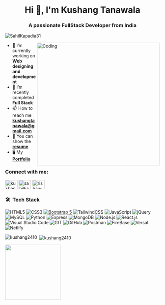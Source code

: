 <h1 align="center">Hi 👋, I'm Kushang Tanawala</h1>
<h3 align="center">A passionate FullStack Developer from India</h3>
 <p align="left"> <img src="https://komarev.com/ghpvc/?username=kushang2410&label=Profile%20views&color=0e75b6&style=flat" alt="SahilKapadia31" /> </p>
   
<img src="https://user-images.githubusercontent.com/74038190/212748842-9fcbad5b-6173-4175-8a61-521f3dbb7514.gif" align="right" alt="Coding" width="400">


- 🔭 I’m currently working on **Web designing and development**
- 🌱 I’m recently completed **Full Stack**
- 📫 How to reach me **kushangtanawala@gmail.com**
- 📑 You can show the [**resume**](https://drive.google.com/file/d/12kH9MtFM3nGiQ1gL11ymYz2nSWKqpMlk/view?usp=sharing)
- 🖥️ My [**Portfolio**](https://portfolio-gold-six-25.vercel.app/)

<h3 align="left">Connect with me:</h3>
<p align="left">
<a href="https://wa.me/9023918382" target="blank"><img align="center" src="https://raw.githubusercontent.com/rahuldkjain/github-profile-readme-generator/master/src/images/icons/Social/whatsapp.svg" alt="kushang2410" height="30" width="40" /></a>
<a href="https://instagram.com/kushang._2410" target="blank"><img align="center" src="https://raw.githubusercontent.com/rahuldkjain/github-profile-readme-generator/master/src/images/icons/Social/instagram.svg" alt="sahilkapadia" height="30" width="40" /></a>
<a href="https://www.linkedin.com/in/kushang-tanawala-498164283/" target="blank"><img align="center" src="https://raw.githubusercontent.com/rahuldkjain/github-profile-readme-generator/master/src/images/icons/Social/linked-in-alt.svg" alt="rishav-chanda-b89a791b3" height="30" width="40" /></a>
</p>

### 🛠 &nbsp;Tech Stack


![HTML5](https://img.shields.io/badge/html5-%23E34F26.svg?style=for-the-badge&logo=html5&logoColor=white)
![CSS3](https://img.shields.io/badge/css3-%231572B6.svg?style=for-the-badge&logo=css3&logoColor=white)
[![Bootstrap 5](https://img.shields.io/badge/Bootstrap_5-7952B3.svg?style=for-the-badge&logo=bootstrap&logoColor=white)](https://getbootstrap.com/docs/5.0/)
![TailwindCSS](https://img.shields.io/badge/tailwindcss-%2338B2AC.svg?style=for-the-badge&logo=tailwind-css&logoColor=white)
![JavaScript](https://img.shields.io/badge/javascript-%23323330.svg?style=for-the-badge&logo=javascript&logoColor=%23F7DF1E)
![jQuery](https://img.shields.io/badge/jquery-%230769AD.svg?style=for-the-badge&logo=jquery&logoColor=white)
![MySQL](https://img.shields.io/badge/MySQL-4479A1?logo=mysql&logoColor=white&style=for-the-badge)
![Python](https://img.shields.io/badge/Python-3776AB?logo=python&logoColor=white&style=for-the-badge)
![Express](https://img.shields.io/badge/Express-000000?logo=express&logoColor=white&style=for-the-badge)
![MongoDB](https://img.shields.io/badge/MongoDB-47A248?logo=mongodb&logoColor=white&style=for-the-badge)
![Node.js](https://img.shields.io/badge/Node.js-339933?logo=nodedotjs&logoColor=white&style=for-the-badge)
![React.js](https://img.shields.io/badge/React.js-61DAFB?style=for-the-badge&logo=react&logoColor=white)
![Visual Studio Code](https://img.shields.io/badge/Visual%20Studio%20Code-0078d7.svg?style=for-the-badge&logo=visual-studio-code&logoColor=white)
![GIT](https://img.shields.io/badge/Git-fc6d26?style=for-the-badge&logo=git&logoColor=white)
![GitHub](https://img.shields.io/badge/GitHub-%23121011.svg?style=for-the-badge&logo=github&logoColor=white)
![Postman](https://img.shields.io/badge/Postman-FF6C37?logo=postman&logoColor=black&style=for-the-badge)
![FireBase](https://img.shields.io/badge/Firebase-FFCA28?logo=firebase&logoColor=black&style=for-the-badge)
![Versal](https://img.shields.io/badge/Vercel-000000?logo=vercel&logoColor=white&style=for-the-badge)
![Netlify](https://img.shields.io/badge/Netlify-00C7B7?logo=netlify&logoColor=black&style=for-the-badge)

<p><img align="left" src="https://github-readme-stats.vercel.app/api/top-langs?username=kushang2410&show_icons=true&locale=en&layout=compact&theme=tokyonight" alt="kushang2410" /></p>

<p>&nbsp;<img align="center" src="https://github-readme-stats.vercel.app/api?username=kushang2410&show_icons=true&locale=en&theme=tokyonight" alt="kushang2410" /></p>

<a href="https://github.com/kushang2410">
  <img height=180em src="https://github-readme-streak-stats.herokuapp.com/?user=kushang2410&layout=compact&langs_count=8&theme=tokyonight" />
</a> 
